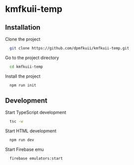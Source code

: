 # kmfkuii-temp

## Installation

Clone the project

```bash
  git clone https://github.com/dpmfkuii/kmfkuii-temp.git
```

Go to the project directory

```bash
  cd kmfkuii-temp
```

Install the project

```bash
  npm run init
```

## Development

Start TypeScript development

```bash
  tsc -w
```

Start HTML development

```bash
  npm run dev
```

Start Firebase emu

```bash
  firebase emulators:start
```
